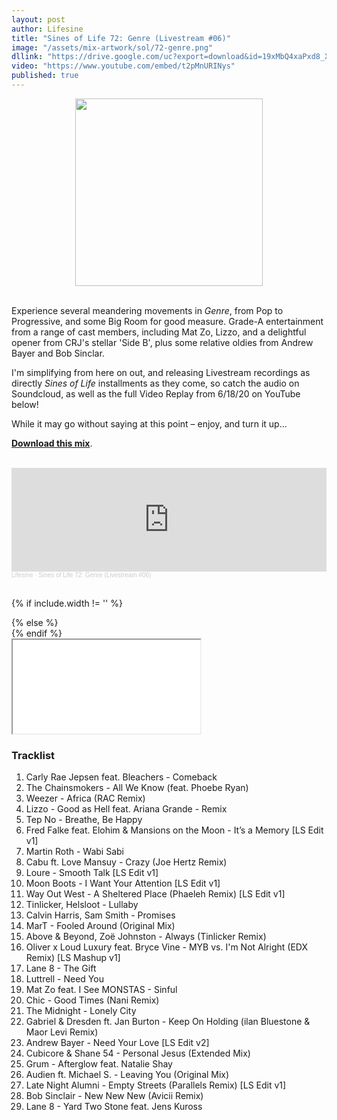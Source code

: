 ```yaml
---
layout: post
author: Lifesine
title: "Sines of Life 72: Genre (Livestream #06)"
image: "/assets/mix-artwork/sol/72-genre.png"
dllink: "https://drive.google.com/uc?export=download&id=19xMbQ4xaPxd8_XLwBcOuyZSdNNMY-vOi"
video: "https://www.youtube.com/embed/t2pMnURINys"
published: true
---
```


<div style="text-align:center"><img src="{{ page.image }}" width="300px" height="auto" /></div>
<br>

Experience several meandering movements in *Genre*, from Pop to Progressive, and some Big Room for good measure. Grade-A entertainment from a range of cast members, including Mat Zo, Lizzo, and a delightful opener from CRJ's stellar 'Side B', plus some relative oldies from Andrew Bayer and Bob Sinclar.

I'm simplifying from here on out, and releasing Livestream recordings as directly *Sines of Life* installments as they come, so catch the audio on Soundcloud, as well as the full Video Replay from 6/18/20 on YouTube below!

While it may go without saying at this point – enjoy, and turn it up...

<a href=" {{ page.dllink }} " target="_blank">**Download this mix**</a>.

<br>

<iframe width="100%" height="166" scrolling="no" frameborder="no" allow="autoplay" src="https://w.soundcloud.com/player/?url=https%3A//api.soundcloud.com/tracks/848615002&color=%2346a65b&auto_play=false&hide_related=false&show_comments=true&show_user=true&show_reposts=false&show_teaser=true"></iframe><div style="font-size: 10px; color: #cccccc;line-break: anywhere;word-break: normal;overflow: hidden;white-space: nowrap;text-overflow: ellipsis; font-family: Interstate,Lucida Grande,Lucida Sans Unicode,Lucida Sans,Garuda,Verdana,Tahoma,sans-serif;font-weight: 100;"><a href="https://soundcloud.com/lifesine" title="Lifesine" target="_blank" style="color: #cccccc; text-decoration: none;">Lifesine</a> · <a href="https://soundcloud.com/lifesine/sines-of-life-72" title="Sines of Life 72: Genre (Livestream #06)" target="_blank" style="color: #cccccc; text-decoration: none;">Sines of Life 72: Genre (Livestream #06)</a></div>

<br>

{% if include.width != '' %}
  <div style="width: {{include.width}}; margin:0 auto;">
{% else %}
  <div>
{% endif %}
  <div class="ytcontainer">
    <iframe class="yt" allowfullscreen src="{{ page.video }}"></iframe>
  </div>
</div>

### Tracklist

01. Carly Rae Jepsen feat. Bleachers - Comeback
02. The Chainsmokers - All We Know (feat. Phoebe Ryan)
03. Weezer - Africa (RAC Remix)
04. Lizzo - Good as Hell feat. Ariana Grande - Remix
05. Tep No - Breathe, Be Happy
06. Fred Falke feat. Elohim & Mansions on the Moon - It’s a Memory [LS Edit v1]
07. Martin Roth - Wabi Sabi
08. Cabu ft. Love Mansuy - Crazy (Joe Hertz Remix)
09. Loure - Smooth Talk [LS Edit v1]
10. Moon Boots - I Want Your Attention [LS Edit v1]
11. Way Out West - A Sheltered Place (Phaeleh Remix) [LS Edit v1]
12. Tinlicker, Helsloot - Lullaby
13. Calvin Harris, Sam Smith - Promises
14. MarT - Fooled Around (Original Mix)
15. Above & Beyond, Zoë Johnston - Always (Tinlicker Remix)
16. Oliver x Loud Luxury feat. Bryce Vine - MYB vs. I'm Not Alright (EDX Remix) [LS Mashup v1]
17. Lane 8 - The Gift
18. Luttrell - Need You
19. Mat Zo feat. I See MONSTAS - Sinful
20. Chic - Good Times (Nani Remix)
21. The Midnight - Lonely City
22. Gabriel & Dresden ft. Jan Burton - Keep On Holding (ilan Bluestone & Maor Levi Remix)
23. Andrew Bayer - Need Your Love [LS Edit v2]
24. Cubicore & Shane 54 - Personal Jesus (Extended Mix)
25. Grum - Afterglow feat. Natalie Shay
26. Audien ft. Michael S. - Leaving You (Original Mix)
27. Late Night Alumni - Empty Streets (Parallels Remix) [LS Edit v1]
28. Bob Sinclair - New New New (Avicii Remix)
29. Lane 8 - Yard Two Stone feat. Jens Kuross



<br>
